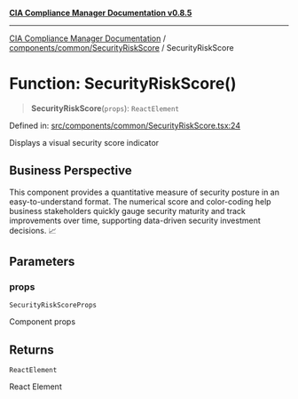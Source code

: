 [**CIA Compliance Manager Documentation v0.8.5**](../../../../README.md)

***

[CIA Compliance Manager Documentation](../../../../modules.md) / [components/common/SecurityRiskScore](../README.md) / SecurityRiskScore

# Function: SecurityRiskScore()

> **SecurityRiskScore**(`props`): `ReactElement`

Defined in: [src/components/common/SecurityRiskScore.tsx:24](https://github.com/Hack23/cia-compliance-manager/blob/3ae0301247f765ba03c8c0fe645db4718bb8af76/src/components/common/SecurityRiskScore.tsx#L24)

Displays a visual security score indicator

## Business Perspective

This component provides a quantitative measure of security posture in an
easy-to-understand format. The numerical score and color-coding help
business stakeholders quickly gauge security maturity and track improvements
over time, supporting data-driven security investment decisions. 📈

## Parameters

### props

`SecurityRiskScoreProps`

Component props

## Returns

`ReactElement`

React Element
